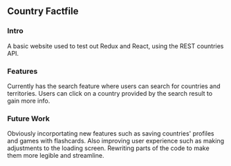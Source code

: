 ## Country Factfile 

### Intro

A basic website used to test out Redux and React, using the REST countries API. 

### Features 

Currently has the search feature where users can search for countries and territories. Users can click on a country provided by the search result to gain more info. 

### Future Work

Obviously incorportating new features such as saving countries' profiles and games with flashcards. Also improving user experience such as making adjustments to the loading screen. Rewriting parts of the code to make them more legible and streamline. 
